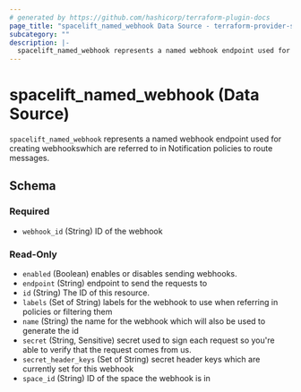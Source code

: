 ```yaml
---
# generated by https://github.com/hashicorp/terraform-plugin-docs
page_title: "spacelift_named_webhook Data Source - terraform-provider-spacelift"
subcategory: ""
description: |-
  spacelift_named_webhook represents a named webhook endpoint used for creating webhookswhich are referred to in Notification policies to route messages.
---
```


# spacelift_named_webhook (Data Source)

`spacelift_named_webhook` represents a named webhook endpoint used for creating webhookswhich are referred to in Notification policies to route messages.



<!-- schema generated by tfplugindocs -->
## Schema

### Required

- `webhook_id` (String) ID of the webhook

### Read-Only

- `enabled` (Boolean) enables or disables sending webhooks.
- `endpoint` (String) endpoint to send the requests to
- `id` (String) The ID of this resource.
- `labels` (Set of String) labels for the webhook to use when referring in policies or filtering them
- `name` (String) the name for the webhook which will also be used to generate the id
- `secret` (String, Sensitive) secret used to sign each request so you're able to verify that the request comes from us.
- `secret_header_keys` (Set of String) secret header keys which are currently set for this webhook
- `space_id` (String) ID of the space the webhook is in
